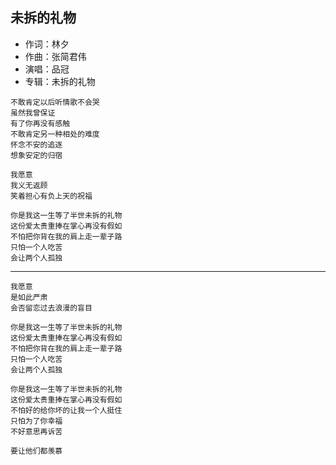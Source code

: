 ## 未拆的礼物

* 作词：林夕
* 作曲：张简君伟
* 演唱：品冠
* 专辑：未拆的礼物

```
不敢肯定以后听情歌不会哭
虽然我曾保证
有了你再没有感触
不敢肯定另一种相处的难度
怀念不安的追逐
想象安定的归宿

我愿意
我义无返顾
笑着担心有负上天的祝福

你是我这一生等了半世未拆的礼物
这份爱太贵重捧在掌心再没有假如
不怕把你背在我的肩上走一辈子路
只怕一个人吃苦
会让两个人孤独
```

---

```
我愿意
是如此严肃
会否留恋过去浪漫的盲目

你是我这一生等了半世未拆的礼物
这份爱太贵重捧在掌心再没有假如
不怕把你背在我的肩上走一辈子路
只怕一个人吃苦
会让两个人孤独

你是我这一生等了半世未拆的礼物
这份爱太贵重捧在掌心再没有假如
不怕好的给你坏的让我一个人挺住
只怕为了你幸福
不好意思再诉苦

要让他们都羡慕
```
